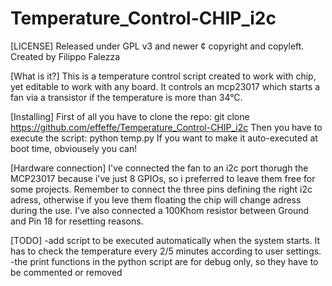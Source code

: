 # Temperature_Control-CHIP_i2c
[LICENSE]
Released under GPL v3 and newer ¢ copyright and copyleft. Created by Filippo Falezza

[What is it?]
This is a temperature control script created to work with chip, yet editable to work with any board. It controls an mcp23017 which starts a fan via a transistor if the temperature is more than 34°C.

[Installing]
First of all you have to clone the repo:
  git clone https://github.com/effeffe/Temperature_Control-CHIP_i2c
Then you have to execute the script:
  python temp.py
If you want to make it auto-executed at boot time, obviousely you can!

[Hardware connection]
I've connected the fan to an i2c port thorugh the MCP23017 because i've just 8 GPIOs, so i preferred to leave them free for some projects.
Remember to connect the three pins defining the right i2c adress, otherwise if you leve them floating the chip will change adress during the use. I've also connected a 100Khom resistor between Ground and Pin 18 for resetting reasons.

[TODO]
-add script to be executed automatically when the system starts. It has to check the temperature every 2/5 minutes according to user settings.
-the print functions in the python script are for debug only, so they have to be commented or removed
